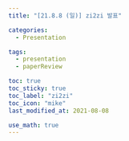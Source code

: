 ```yaml
---
title: "[21.8.8 (일)] zi2zi 발표"

categories:
  - Presentation

tags:
  - presentation
  - paperReview

toc: true
toc_sticky: true
toc_label: "zi2zi"
toc_icon: "mike"
last_modified_at: 2021-08-08

use_math: true
---
```


